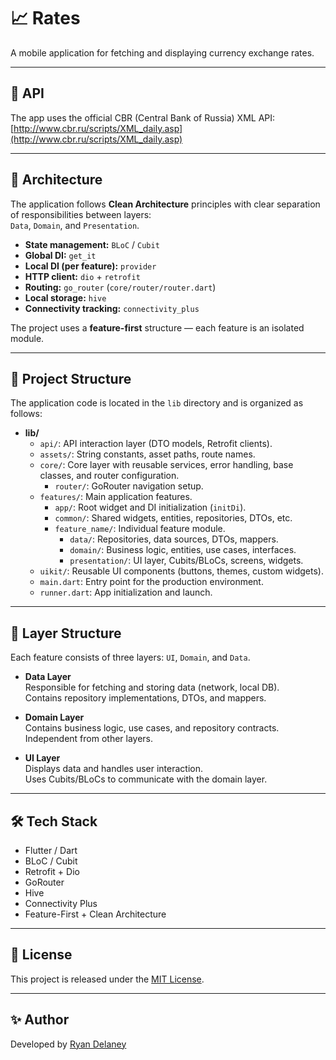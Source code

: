 # 📈 Rates

A mobile application for fetching and displaying currency exchange rates.

---

## 🔗 API

The app uses the official CBR (Central Bank of Russia) XML API:  
[http://www.cbr.ru/scripts/XML_daily.asp](http://www.cbr.ru/scripts/XML_daily.asp)

---

## 🧱 Architecture

The application follows **Clean Architecture** principles with clear separation of responsibilities between layers:  
`Data`, `Domain`, and `Presentation`.

- **State management:** `BLoC` / `Cubit`
- **Global DI:** `get_it`
- **Local DI (per feature):** `provider`
- **HTTP client:** `dio` + `retrofit`
- **Routing:** `go_router` (`core/router/router.dart`)
- **Local storage:** `hive`
- **Connectivity tracking:** `connectivity_plus`

The project uses a **feature-first** structure — each feature is an isolated module.

---

## 📁 Project Structure

The application code is located in the `lib` directory and is organized as follows:

- **lib/**
  - `api/`: API interaction layer (DTO models, Retrofit clients).
  - `assets/`: String constants, asset paths, route names.
  - `core/`: Core layer with reusable services, error handling, base classes, and router configuration.
    - `router/`: GoRouter navigation setup.
  - `features/`: Main application features.
    - `app/`: Root widget and DI initialization (`initDi`).
    - `common/`: Shared widgets, entities, repositories, DTOs, etc.
    - `feature_name/`: Individual feature module.
      - `data/`: Repositories, data sources, DTOs, mappers.
      - `domain/`: Business logic, entities, use cases, interfaces.
      - `presentation/`: UI layer, Cubits/BLoCs, screens, widgets.
  - `uikit/`: Reusable UI components (buttons, themes, custom widgets).
  - `main.dart`: Entry point for the production environment.
  - `runner.dart`: App initialization and launch.

---

## 🧭 Layer Structure

Each feature consists of three layers: `UI`, `Domain`, and `Data`.

- **Data Layer**  
  Responsible for fetching and storing data (network, local DB).  
  Contains repository implementations, DTOs, and mappers.

- **Domain Layer**  
  Contains business logic, use cases, and repository contracts.  
  Independent from other layers.

- **UI Layer**  
  Displays data and handles user interaction.  
  Uses Cubits/BLoCs to communicate with the domain layer.

---

## 🛠 Tech Stack

- Flutter / Dart
- BLoC / Cubit
- Retrofit + Dio
- GoRouter
- Hive
- Connectivity Plus
- Feature-First + Clean Architecture

---

## 📜 License

This project is released under the [MIT License](LICENSE).

---

## ✨ Author

Developed by [Ryan Delaney](https://github.com/CowboyGH)